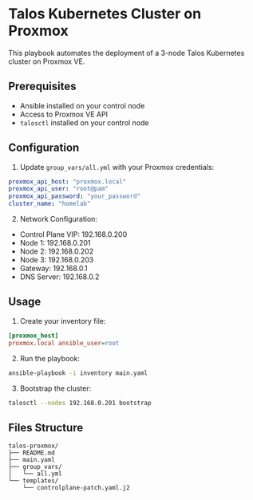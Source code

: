 # Talos Kubernetes Cluster on Proxmox

This playbook automates the deployment of a 3-node Talos Kubernetes cluster on Proxmox VE.

## Prerequisites

- Ansible installed on your control node
- Access to Proxmox VE API
- `talosctl` installed on your control node

## Configuration

1. Update `group_vars/all.yml` with your Proxmox credentials:
```yaml
proxmox_api_host: "proxmox.local"
proxmox_api_user: "root@pam"
proxmox_api_password: "your_password"
cluster_name: "homelab"
```

2. Network Configuration:
- Control Plane VIP: 192.168.0.200
- Node 1: 192.168.0.201
- Node 2: 192.168.0.202
- Node 3: 192.168.0.203
- Gateway: 192.168.0.1
- DNS Server: 192.168.0.2

## Usage

1. Create your inventory file:
```ini
[proxmox_host]
proxmox.local ansible_user=root
```

2. Run the playbook:
```bash
ansible-playbook -i inventory main.yaml
```

3. Bootstrap the cluster:
```bash
talosctl --nodes 192.168.0.201 bootstrap
```

## Files Structure

```
talos-proxmox/
├── README.md
├── main.yaml
├── group_vars/
│   └── all.yml
└── templates/
    └── controlplane-patch.yaml.j2
```